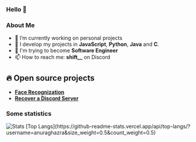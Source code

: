 ### Hello 👋

### About Me
- 🔭 I’m currently working on personal projects
- 🌱 I develop my projects in **JavaScript**, **Python**, **Java** and **C**.
- 🎯 I'm trying to become **Software Engineer**
- 📫 How to reach me: **shift__** on Discord

## 🔥 Open source projects

- **[Face Recognization](https://github.com/AtsukaDev/ReconnaissanceFaciale)**
- **[Recover a Discord Server](https://github.com/AtsukaDev/getPermsWithBot)**

### Some statistics
<img alt="Stats" src="https://github-readme-stats-sigma-five.vercel.app/api/?username=atsukadev&theme=tokyonight&layout=compact" />
[Top Langs](https://github-readme-stats.vercel.app/api/top-langs/?username=anuraghazra&size_weight=0.5&count_weight=0.5)
